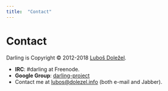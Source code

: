 ```yaml
---
title:	"Contact"
---
```

# Contact

Darling is Copyright © 2012-2018 [Luboš Doležel](http://www.dolezel.info).

* **IRC**: #darling at Freenode.
* **Google Group**: [darling-project](https://groups.google.com/forum/#!forum/darling-project)
* Contact me at [lubos@dolezel.info](mailto:lubos@dolezel.info) (both e-mail and Jabber).

